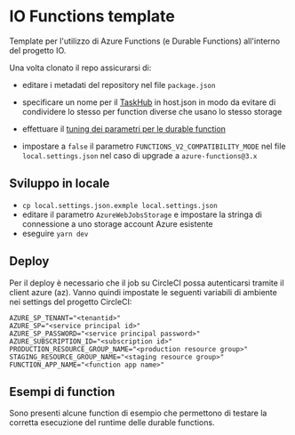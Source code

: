 # IO Functions template

Template per l'utilizzo di Azure Functions (e Durable Functions) all'interno del
progetto IO.

Una volta clonato il repo assicurarsi di:

- editare i metadati del repository nel file `package.json`

- specificare un nome per il
  [TaskHub](https://docs.microsoft.com/it-it/azure/azure-functions/durable/durable-functions-task-hubs)
  in host.json in modo da evitare di condividere lo stesso per function diverse
  che usano lo stesso storage

- effettuare il [tuning dei parametri per le durable
  function](https://docs.microsoft.com/it-it/azure/azure-functions/durable/durable-functions-bindings#host-json)

- impostare a `false` il parametro `FUNCTIONS_V2_COMPATIBILITY_MODE` nel file
  `local.settings.json` nel caso di upgrade a `azure-functions@3.x`

## Sviluppo in locale

- `cp local.settings.json.exmple local.settings.json`
- editare il parametro `AzureWebJobsStorage` e impostare la stringa di
  connessione a uno storage account Azure esistente
- eseguire `yarn dev`

## Deploy

Per il deploy è necessario che il job su CircleCI possa autenticarsi
tramite il client azure (az). Vanno quindi impostate le seguenti 
variabili di ambiente nei settings del progetto CircleCI:

```shell
AZURE_SP_TENANT="<tenantid>"
AZURE_SP="<service principal id>"
AZURE_SP_PASSWORD="<service principal password>"
AZURE_SUBSCRIPTION_ID="<subscription id>"
PRODUCTION_RESOURCE_GROUP_NAME="<production resource group>"
STAGING_RESOURCE_GROUP_NAME="<staging resource group>"
FUNCTION_APP_NAME="<function app name>"
```

## Esempi di function

Sono presenti alcune function di esempio che permettono di testare la corretta
esecuzione del runtime delle durable functions.
